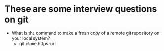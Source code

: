 # These are some interview questions on git

- What is the command to make a fresh copy of a remote git repository on your local system?
    - git clone https-url

